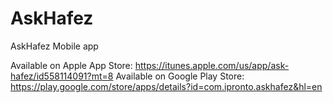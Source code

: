 # AskHafez
AskHafez Mobile app


Available on Apple App Store: https://itunes.apple.com/us/app/ask-hafez/id558114091?mt=8
Available on Google Play Store: https://play.google.com/store/apps/details?id=com.ipronto.askhafez&hl=en

